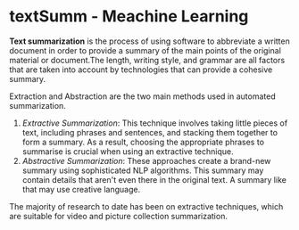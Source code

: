 # textSumm - Meachine Learning 
**Text summarization** is the process of using software to abbreviate a written document in order to provide a summary of the main points of the original material or document.The length, writing style, and grammar are all factors that are taken into account by technologies that can provide a cohesive summary.

Extraction and Abstraction are the two main methods used in automated summarization. 
1. *Extractive Summarization*: This technique involves taking little pieces of text, including phrases and sentences, and stacking them together to form a summary. As a result, choosing the appropriate phrases to summarise is crucial when using an extractive technique.
2. *Abstractive Summarization*: These approaches create a brand-new summary using sophisticated NLP algorithms. This summary may contain details that aren't even there in the original text. A summary like that may use creative language. 

The majority of research to date has been on extractive techniques, which are suitable for video and picture collection summarization.

